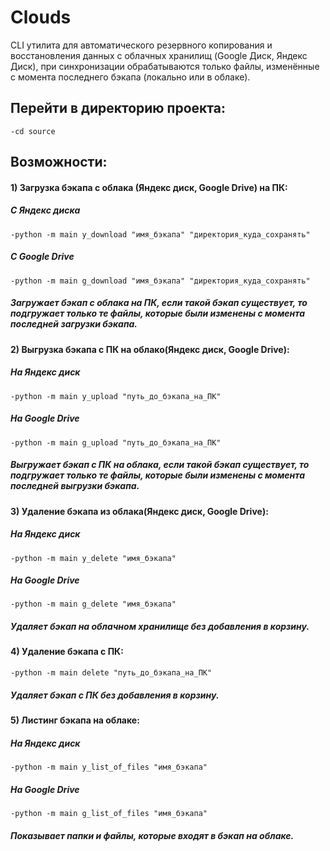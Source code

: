 # Clouds
CLI утилита для автоматического резервного копирования
и восстановления данных с облачных хранилищ (Google Диск, Яндекс
Диск), при синхронизации
обрабатываются только файлы, изменённые с момента последнего
бэкапа (локально или в облаке).


## Перейти в директорию проекта:
    -cd source

## Возможности:
#### 1) Загрузка бэкапа с облака (Яндекс диск, Google Drive) на ПК:
##### С Яндекс диска
    -python -m main y_download "имя_бэкапа" "директория_куда_сохранять" 
##### С Google Drive
    -python -m main g_download "имя_бэкапа" "директория_куда_сохранять"
##### Загружает бэкап с облака на ПК, если такой бэкап существует, то подгружает только те файлы, которые были изменены с момента последней загрузки бэкапа.


#### 2) Выгрузка бэкапа с ПК на облако(Яндекс диск, Google Drive):
##### На Яндекс диск
    -python -m main y_upload "путь_до_бэкапа_на_ПК"
##### На Google Drive
    -python -m main g_upload "путь_до_бэкапа_на_ПК"
##### Выгружает бэкап с ПК на облака, если такой бэкап существует, то подгружает только те файлы, которые были изменены с момента последней выгрузки бэкапа.


#### 3) Удаление бэкапа из облака(Яндекс диск, Google Drive):
##### На Яндекс диск
    -python -m main y_delete "имя_бэкапа"
##### На Google Drive
    -python -m main g_delete "имя_бэкапа"
##### Удаляет бэкап на облачном хранилище без добавления в корзину.


#### 4) Удаление бэкапа с ПК:
    -python -m main delete "путь_до_бэкапа_на_ПК"
##### Удаляет бэкап с ПК без добавления в корзину.


#### 5) Листинг бэкапа на облаке:
##### На Яндекс диск
    -python -m main y_list_of_files "имя_бэкапа"
##### На Google Drive
    -python -m main g_list_of_files "имя_бэкапа"
##### Показывает папки и файлы, которые входят в бэкап на облаке.